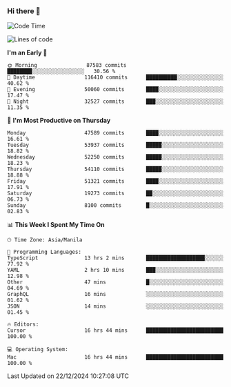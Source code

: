 ### Hi there 👋

<!--START_SECTION:waka-->
![Code Time](http://img.shields.io/badge/Code%20Time-5%2C762%20hrs%2042%20mins-blue)

![Lines of code](https://img.shields.io/badge/From%20Hello%20World%20I%27ve%20Written-113.4%20million%20lines%20of%20code-blue)

**I'm an Early 🐤** 

```text
🌞 Morning                87583 commits       ████████░░░░░░░░░░░░░░░░░   30.56 % 
🌆 Daytime                116410 commits      ██████████░░░░░░░░░░░░░░░   40.62 % 
🌃 Evening                50060 commits       ████░░░░░░░░░░░░░░░░░░░░░   17.47 % 
🌙 Night                  32527 commits       ███░░░░░░░░░░░░░░░░░░░░░░   11.35 % 
```
📅 **I'm Most Productive on Thursday** 

```text
Monday                   47589 commits       ████░░░░░░░░░░░░░░░░░░░░░   16.61 % 
Tuesday                  53937 commits       █████░░░░░░░░░░░░░░░░░░░░   18.82 % 
Wednesday                52250 commits       █████░░░░░░░░░░░░░░░░░░░░   18.23 % 
Thursday                 54110 commits       █████░░░░░░░░░░░░░░░░░░░░   18.88 % 
Friday                   51321 commits       ████░░░░░░░░░░░░░░░░░░░░░   17.91 % 
Saturday                 19273 commits       ██░░░░░░░░░░░░░░░░░░░░░░░   06.73 % 
Sunday                   8100 commits        █░░░░░░░░░░░░░░░░░░░░░░░░   02.83 % 
```


📊 **This Week I Spent My Time On** 

```text
🕑︎ Time Zone: Asia/Manila

💬 Programming Languages: 
TypeScript               13 hrs 2 mins       ███████████████████░░░░░░   77.92 % 
YAML                     2 hrs 10 mins       ███░░░░░░░░░░░░░░░░░░░░░░   12.98 % 
Other                    47 mins             █░░░░░░░░░░░░░░░░░░░░░░░░   04.69 % 
GraphQL                  16 mins             ░░░░░░░░░░░░░░░░░░░░░░░░░   01.62 % 
JSON                     14 mins             ░░░░░░░░░░░░░░░░░░░░░░░░░   01.45 % 

🔥 Editors: 
Cursor                   16 hrs 44 mins      █████████████████████████   100.00 % 

💻 Operating System: 
Mac                      16 hrs 44 mins      █████████████████████████   100.00 % 
```


 Last Updated on 22/12/2024 10:27:08 UTC
<!--END_SECTION:waka-->


<!--
**rad182/rad182** is a ✨ _special_ ✨ repository because its `README.md` (this file) appears on your GitHub profile.

Here are some ideas to get you started:

- 🔭 I’m currently working on ...
- 🌱 I’m currently learning ...
- 👯 I’m looking to collaborate on ...
- 🤔 I’m looking for help with ...
- 💬 Ask me about ...
- 📫 How to reach me: ...
- 😄 Pronouns: ...
- ⚡ Fun fact: ...
-->

